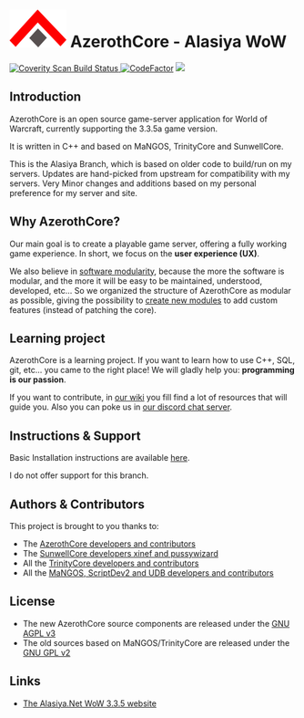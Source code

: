 # ![logo](https://raw.githubusercontent.com/azerothcore/azerothcore.github.io/master/images/logo-github.png) AzerothCore - Alasiya WoW

<a href="https://app.travis-ci.com/ZyenDomani/AlasiyaWoW.svg?branch=Alasiya"></a>

<a href="https://scan.coverity.com/projects/zyendomani-alasiyawow">
  <img alt="Coverity Scan Build Status"
       src="https://scan.coverity.com/projects/27416/badge.svg"/>
</a>
<a href="https://www.codefactor.io/repository/github/zyendomani/alasiyawow"><img src="https://www.codefactor.io/repository/github/zyendomani/alasiyawow/badge" alt="CodeFactor" /></a>
<a href="https://www.codacy.com/gh/ZyenDomani/AlasiyaWoW/dashboard?utm_source=github.com&amp;utm_medium=referral&amp;utm_content=ZyenDomani/AlasiyaWoW&amp;utm_campaign=Badge_Grade"><img src="https://app.codacy.com/project/badge/Grade/36be90dee7e844c1b42290cae9ee960e"/></a>

## Introduction

AzerothCore is an open source game-server application for World of Warcraft, currently supporting the 3.3.5a game version.

It is written in C++ and based on MaNGOS, TrinityCore and SunwellCore.

This is the Alasiya Branch, which is based on older code to build/run on my servers.
Updates are hand-picked from upstream for compatibility with my servers.
Very Minor changes and additions based on my personal preference for my server and site.



## Why AzerothCore?

Our main goal is to create a playable game server, offering a fully working game experience. In short, we focus on the **user experience (UX)**.

We also believe in [software modularity](https://en.wikipedia.org/wiki/Modular_programming), because the more the software is modular, and the more it will be easy to be maintained, understood, developed, etc... So we organized the structure of AzerothCore as modular as possible, giving the possibility to [create new modules](http://www.azerothcore.org/wiki/Create-a-Module) to add custom features (instead of patching the core).

## Learning project

AzerothCore is a learning project.
If you want to learn how to use C++, SQL, git, etc... you came to the right place! We will gladly help you: **programming is our passion**.

If you want to contribute, in [our wiki](http://www.azerothcore.org/wiki) you fill find a lot of resources that will guide you. Also you can poke us in [our discord chat server](https://discord.gg/gkt4y2x).

## Instructions & Support

Basic Installation instructions are available [here](http://www.azerothcore.org/wiki/Installation).

I do not offer support for this branch.

## Authors & Contributors

This project is brought to you thanks to:

- The [AzerothCore developers and contributors](https://github.com/AzerothCore/azerothcore-wotlk/graphs/contributors)
- The [SunwellCore developers xinef and pussywizard](http://www.azerothcore.org/pages/sunwell.pl/)
- All the [TrinityCore developers and contributors](https://github.com/TrinityCore/TrinityCore/blob/3.3.5/THANKS)
- All the [MaNGOS, ScriptDev2 and UDB developers and contributors](https://github.com/cmangos/mangos-wotlk/blob/master/AUTHORS.md)

## License

- The new AzerothCore source components are released under the [GNU AGPL v3](https://github.com/azerothcore/azerothcore-wotlk/blob/master/LICENSE-AGPL3)
- The old sources based on MaNGOS/TrinityCore are released under the [GNU GPL v2](https://github.com/azerothcore/azerothcore-wotlk/blob/master/LICENSE-GPL2)

## Links

- [The Alasiya.Net WoW 3.3.5 website](http://wow.alasiya.net/)

